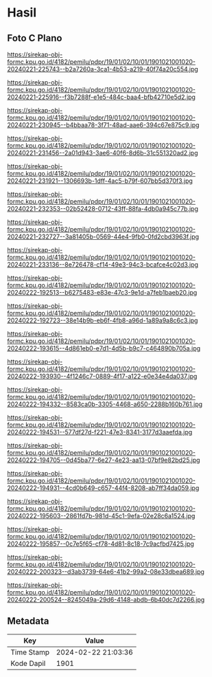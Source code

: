 # Hasil

## Foto C Plano

https://sirekap-obj-formc.kpu.go.id/4182/pemilu/pdpr/19/01/02/10/01/1901021001020-20240221-225743--b2a7260a-3ca1-4b53-a219-40f74a20c554.jpg

https://sirekap-obj-formc.kpu.go.id/4182/pemilu/pdpr/19/01/02/10/01/1901021001020-20240221-225916--f3b7288f-e1e5-484c-baa4-bfb42710e5d2.jpg

https://sirekap-obj-formc.kpu.go.id/4182/pemilu/pdpr/19/01/02/10/01/1901021001020-20240221-230945--b4bbaa78-3f71-48ad-aae6-394c67e875c9.jpg

https://sirekap-obj-formc.kpu.go.id/4182/pemilu/pdpr/19/01/02/10/01/1901021001020-20240221-231456--2a01d943-3ae6-40f6-8d6b-31c551320ad2.jpg

https://sirekap-obj-formc.kpu.go.id/4182/pemilu/pdpr/19/01/02/10/01/1901021001020-20240221-231921--1306693b-1dff-4ac5-b79f-607bb5d370f3.jpg

https://sirekap-obj-formc.kpu.go.id/4182/pemilu/pdpr/19/01/02/10/01/1901021001020-20240221-232353--02b52428-0712-43ff-88fa-4db0a945c77b.jpg

https://sirekap-obj-formc.kpu.go.id/4182/pemilu/pdpr/19/01/02/10/01/1901021001020-20240221-232727--3a81405b-0569-44e4-9fb0-0fd2cbd3963f.jpg

https://sirekap-obj-formc.kpu.go.id/4182/pemilu/pdpr/19/01/02/10/01/1901021001020-20240221-233136--8e726478-cf14-49e3-94c3-bcafce4c02d3.jpg

https://sirekap-obj-formc.kpu.go.id/4182/pemilu/pdpr/19/01/02/10/01/1901021001020-20240222-192513--b6275483-e83e-47c3-9e1d-a7feb1baeb20.jpg

https://sirekap-obj-formc.kpu.go.id/4182/pemilu/pdpr/19/01/02/10/01/1901021001020-20240222-192723--38e14b9b-eb6f-4fb8-a96d-1a89a9a8c6c3.jpg

https://sirekap-obj-formc.kpu.go.id/4182/pemilu/pdpr/19/01/02/10/01/1901021001020-20240222-193615--4d861eb0-e7d1-4d5b-b9c7-c464890b705a.jpg

https://sirekap-obj-formc.kpu.go.id/4182/pemilu/pdpr/19/01/02/10/01/1901021001020-20240222-193930--4f1246c7-0889-4f17-a122-e0e34e4da037.jpg

https://sirekap-obj-formc.kpu.go.id/4182/pemilu/pdpr/19/01/02/10/01/1901021001020-20240222-194332--8583ca0b-3305-4468-a650-2288b160b761.jpg

https://sirekap-obj-formc.kpu.go.id/4182/pemilu/pdpr/19/01/02/10/01/1901021001020-20240222-194531--577df27d-f221-47e3-8341-3177d3aaefda.jpg

https://sirekap-obj-formc.kpu.go.id/4182/pemilu/pdpr/19/01/02/10/01/1901021001020-20240222-194705--0d45ba77-6e27-4e23-aa13-07bf9e82bd25.jpg

https://sirekap-obj-formc.kpu.go.id/4182/pemilu/pdpr/19/01/02/10/01/1901021001020-20240222-194931--4cd0b649-c657-44f4-8208-ab7ff34da059.jpg

https://sirekap-obj-formc.kpu.go.id/4182/pemilu/pdpr/19/01/02/10/01/1901021001020-20240222-195603--2861fd7b-981d-45c1-9efa-02e28c6a1524.jpg

https://sirekap-obj-formc.kpu.go.id/4182/pemilu/pdpr/19/01/02/10/01/1901021001020-20240222-195857--0c7e5f65-cf78-4d81-8c18-7c9acfbd7425.jpg

https://sirekap-obj-formc.kpu.go.id/4182/pemilu/pdpr/19/01/02/10/01/1901021001020-20240222-200323--d3ab3739-64e6-41b2-99a2-08e33dbea689.jpg

https://sirekap-obj-formc.kpu.go.id/4182/pemilu/pdpr/19/01/02/10/01/1901021001020-20240222-200524--8245049a-29d6-4148-abdb-6b40dc7d2266.jpg


## Metadata

| Key        | Value               |
| ---------- | ------------------- |
| Time Stamp | 2024-02-22 21:03:36 |
| Kode Dapil | 1901                |



